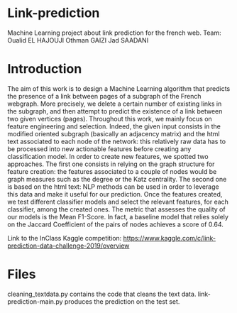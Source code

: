 # Link-prediction
Machine Learning project about link prediction for the french web.
Team: Oualid EL HAJOUJI
      Othman GAIZI
      Jad SAADANI

# Introduction

The aim of this work is to design a Machine Learning algorithm that predicts the presence of
a link between pages of a subgraph of the French webgraph. More precisely, we delete a
certain number of existing links in the subgraph, and then attempt to predict the existence of
a link between two given vertices (pages). Throughout this work, we mainly focus on feature
engineering and selection. Indeed, the given input consists in the modified oriented subgraph
(basically an adjacency matrix) and the html text associated to each node of the network: this
relatively raw data has to be processed into new actionable features before creating any
classification model. In order to create new features, we spotted two approaches. The first
one consists in relying on the graph structure for feature creation: the features associated to
a couple of nodes would be graph measures such as the degree or the Katz centrality. The
second one is based on the html text: NLP methods can be used in order to leverage this data
and make it useful for our prediction. Once the features created, we test different classifier
models and select the relevant features, for each classifier, among the created ones. The
metric that assesses the quality of our models is the Mean F1-Score. In fact, a baseline model
that relies solely on the Jaccard Coefficient of the pairs of nodes achieves a score of 0.64.

Link to the InClass Kaggle competition: https://www.kaggle.com/c/link-prediction-data-challenge-2019/overview

# Files

cleaning_textdata.py contains the code that cleans the text data.
link-prediction-main.py produces the prediction on the test set.
